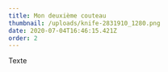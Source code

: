 ```yaml
---
title: Mon deuxième couteau
thumbnail: /uploads/knife-2831910_1280.png
date: 2020-07-04T16:46:15.421Z
order: 2
---
```

Texte
